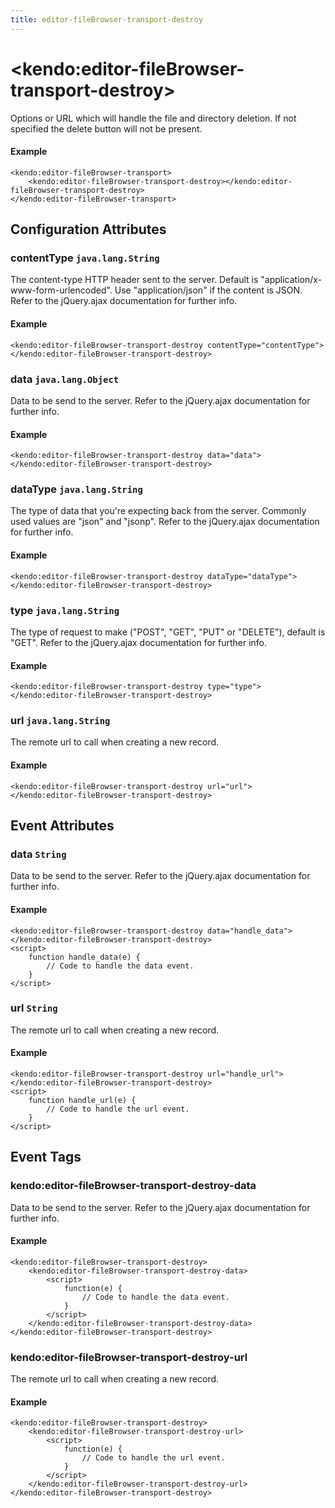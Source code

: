 ```yaml
---
title: editor-fileBrowser-transport-destroy
---
```


# \<kendo:editor-fileBrowser-transport-destroy\>

Options or URL which will handle the file and directory deletion. If not specified the delete button will not be present.

#### Example
    <kendo:editor-fileBrowser-transport>
        <kendo:editor-fileBrowser-transport-destroy></kendo:editor-fileBrowser-transport-destroy>
    </kendo:editor-fileBrowser-transport>

## Configuration Attributes

### contentType `java.lang.String`

The content-type HTTP header sent to the server. Default is "application/x-www-form-urlencoded". Use "application/json" if the content is JSON.
Refer to the jQuery.ajax documentation for further info.

#### Example
    <kendo:editor-fileBrowser-transport-destroy contentType="contentType">
    </kendo:editor-fileBrowser-transport-destroy>

### data `java.lang.Object`

Data to be send to the server.
Refer to the jQuery.ajax documentation for further info.

#### Example
    <kendo:editor-fileBrowser-transport-destroy data="data">
    </kendo:editor-fileBrowser-transport-destroy>

### dataType `java.lang.String`

The type of data that you're expecting back from the server. Commonly used values are "json" and "jsonp".
Refer to the jQuery.ajax documentation for further info.

#### Example
    <kendo:editor-fileBrowser-transport-destroy dataType="dataType">
    </kendo:editor-fileBrowser-transport-destroy>

### type `java.lang.String`

The type of request to make ("POST", "GET", "PUT" or "DELETE"), default is "GET".
Refer to the jQuery.ajax documentation for further info.

#### Example
    <kendo:editor-fileBrowser-transport-destroy type="type">
    </kendo:editor-fileBrowser-transport-destroy>

### url `java.lang.String`

The remote url to call when creating a new record.

#### Example
    <kendo:editor-fileBrowser-transport-destroy url="url">
    </kendo:editor-fileBrowser-transport-destroy>


## Event Attributes

### data `String`

Data to be send to the server.
Refer to the jQuery.ajax documentation for further info.


#### Example
    <kendo:editor-fileBrowser-transport-destroy data="handle_data">
    </kendo:editor-fileBrowser-transport-destroy>
    <script>
        function handle_data(e) {
            // Code to handle the data event.
        }
    </script>

### url `String`

The remote url to call when creating a new record.


#### Example
    <kendo:editor-fileBrowser-transport-destroy url="handle_url">
    </kendo:editor-fileBrowser-transport-destroy>
    <script>
        function handle_url(e) {
            // Code to handle the url event.
        }
    </script>

## Event Tags

### kendo:editor-fileBrowser-transport-destroy-data

Data to be send to the server.
Refer to the jQuery.ajax documentation for further info.


#### Example
    <kendo:editor-fileBrowser-transport-destroy>
        <kendo:editor-fileBrowser-transport-destroy-data>
            <script>
                function(e) {
                    // Code to handle the data event.
                }
            </script>
        </kendo:editor-fileBrowser-transport-destroy-data>
    </kendo:editor-fileBrowser-transport-destroy>

### kendo:editor-fileBrowser-transport-destroy-url

The remote url to call when creating a new record.


#### Example
    <kendo:editor-fileBrowser-transport-destroy>
        <kendo:editor-fileBrowser-transport-destroy-url>
            <script>
                function(e) {
                    // Code to handle the url event.
                }
            </script>
        </kendo:editor-fileBrowser-transport-destroy-url>
    </kendo:editor-fileBrowser-transport-destroy>

